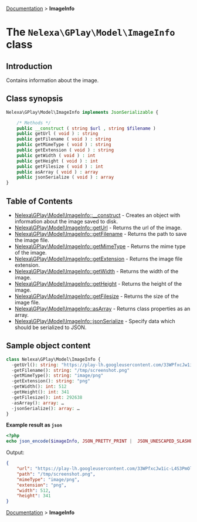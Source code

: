 [Documentation](../../README.md) > **ImageInfo**

# The `Nelexa\GPlay\Model\ImageInfo` class

## Introduction
Contains information about the image.

## Class synopsis
```php
Nelexa\GPlay\Model\ImageInfo implements JsonSerializable {

    /* Methods */
    public __construct ( string $url , string $filename ) 
    public getUrl ( void ) : string
    public getFilename ( void ) : string
    public getMimeType ( void ) : string
    public getExtension ( void ) : string
    public getWidth ( void ) : int
    public getHeight ( void ) : int
    public getFilesize ( void ) : int
    public asArray ( void ) : array
    public jsonSerialize ( void ) : array
}
```

## Table of Contents
* [Nelexa\GPlay\Model\ImageInfo::__construct](imageinfo.__construct.md) - Creates an object with information about the image saved to disk.
* [Nelexa\GPlay\Model\ImageInfo::getUrl](imageinfo.geturl.md) - Returns the url of the image.
* [Nelexa\GPlay\Model\ImageInfo::getFilename](imageinfo.getfilename.md) - Returns the path to save the image file.
* [Nelexa\GPlay\Model\ImageInfo::getMimeType](imageinfo.getmimetype.md) - Returns the mime type of the image.
* [Nelexa\GPlay\Model\ImageInfo::getExtension](imageinfo.getextension.md) - Returns the image file extension.
* [Nelexa\GPlay\Model\ImageInfo::getWidth](imageinfo.getwidth.md) - Returns the width of the image.
* [Nelexa\GPlay\Model\ImageInfo::getHeight](imageinfo.getheight.md) - Returns the height of the image.
* [Nelexa\GPlay\Model\ImageInfo::getFilesize](imageinfo.getfilesize.md) - Returns the size of the image file.
* [Nelexa\GPlay\Model\ImageInfo::asArray](imageinfo.asarray.md) - Returns class properties as an array.
* [Nelexa\GPlay\Model\ImageInfo::jsonSerialize](imageinfo.jsonserialize.md) - Specify data which should be serialized to JSON.


## Sample object content
```php
class Nelexa\GPlay\Model\ImageInfo {
  -getUrl(): string: "https://play-lh.googleusercontent.com/33WPfxcJw1ic-L4S3PmOlBZzZPisdUq44wWibj5Ksty9Uux-Ic6_J8bq6tv5ZE1Xl6V5"
  -getFilename(): string: "/tmp/screenshot.png"
  -getMimeType(): string: "image/png"
  -getExtension(): string: "png"
  -getWidth(): int: 512
  -getHeight(): int: 341
  -getFilesize(): int: 292638
  -asArray(): array: …
  -jsonSerialize(): array: …
}
```
**Example result as `json`**
```php
<?php
echo json_encode($imageInfo, JSON_PRETTY_PRINT |  JSON_UNESCAPED_SLASHES | JSON_UNESCAPED_UNICODE | JSON_UNESCAPED_LINE_TERMINATORS);
```
Output:
```json
{
    "url": "https://play-lh.googleusercontent.com/33WPfxcJw1ic-L4S3PmOlBZzZPisdUq44wWibj5Ksty9Uux-Ic6_J8bq6tv5ZE1Xl6V5",
    "path": "/tmp/screenshot.png",
    "mimeType": "image/png",
    "extension": "png",
    "width": 512,
    "height": 341
}
```

[Documentation](../../README.md) > **ImageInfo**
